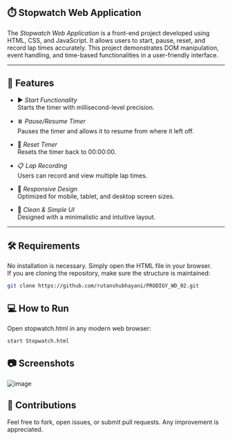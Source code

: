 ## ⏱️ Stopwatch Web Application

The *Stopwatch Web Application* is a front-end project developed using HTML, CSS, and JavaScript. It allows users to start, pause, reset, and record lap times accurately. This project demonstrates DOM manipulation, event handling, and time-based functionalities in a user-friendly interface.

---

## 🚀 Features

- ▶️ *Start Functionality*  
  Starts the timer with millisecond-level precision.

- ⏸️ *Pause/Resume Timer*  
  Pauses the timer and allows it to resume from where it left off.

- 🔁 *Reset Timer*  
  Resets the timer back to 00:00:00.

- 📋 *Lap Recording*  
  Users can record and view multiple lap times.

- 📱 *Responsive Design*  
  Optimized for mobile, tablet, and desktop screen sizes.

- 🎨 *Clean & Simple UI*  
  Designed with a minimalistic and intuitive layout.

---

## 🛠️ Requirements

No installation is necessary. Simply open the HTML file in your browser.  
If you are cloning the repository, make sure the structure is maintained:

```bash
git clone https://github.com/rutanshubhayani/PRODIGY_WD_02.git
```

## 💻 How to Run


Open stopwatch.html in any modern web browser:
```bash
start Stopwatch.html
```

## 📷 Screenshots

![image](https://github.com/user-attachments/assets/09ce0f5c-0e41-4ebc-9a75-4f67f41b6944)


## 🤝 Contributions

Feel free to fork, open issues, or submit pull requests. Any improvement is appreciated.
